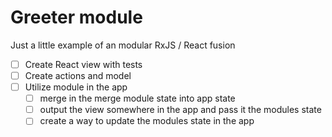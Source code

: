 # Greeter module

Just a little example of an modular RxJS / React fusion

* [ ] Create React view with tests
* [ ] Create actions and model
* [ ] Utilize module in the app
    * [ ] merge in the merge module state into app state
    * [ ] output the view somewhere in the app and pass it the modules state
    * [ ] create a way to update the modules state in the app